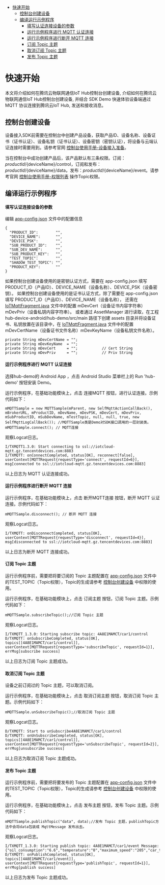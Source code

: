 * [快速开始](#快速开始)
  *  [控制台创建设备](#控制台创建设备)
  *  [编译运行示例程序](#编译运行示例程序)
     *  [填写认证连接设备的参数](#填写认证连接设备的参数)
     *  [运行示例程序进行 MQTT 认证连接](#运行示例程序进行-MQTT-认证连接)
     *  [运行示例程序进行断开 MQTT 连接](#运行示例程序进行断开-MQTT-连接)
     *  [订阅 Topic 主题](#订阅-Topic-主题)
     *  [取消订阅 Topic 主题](#取消订阅-Topic-主题)
     *  [发布 Topic 主题](#发布-Topic-主题)

# 快速开始
本文将介绍如何在腾讯云物联网通信IoT Hub控制台创建设备, 介绍如何在腾讯云物联网通信IoT Hub控制台创建设备, 并结合 SDK Demo 快速体验设备端通过 MQTT 协议连接到腾讯云IoT Hub, 发送和接收消息。

## 控制台创建设备

设备接入SDK前需要在控制台中创建产品设备，获取产品ID、设备名称、设备证书（证书认证）、设备私钥（证书认证）、设备密钥（密钥认证），将设备与云端认证连接时需要用到。请参考官网 [控制台使用手册-设备接入准备](https://cloud.tencent.com/document/product/634/14442)。

当在控制台中成功创建产品后，该产品默认有三条权限。订阅：${productId}/${deviceName}/control，订阅和发布：${productId}/${deviceName}/data，发布：${productId}/${deviceName}/event。请参考官网 [控制台使用手册-权限列表](https://cloud.tencent.com/document/product/634/14444) 操作Topic权限。

## 编译运行示例程序

#### 填写认证连接设备的参数
编辑 [app-config.json](https://github.com/tencentyun/iot-device-java/blob/master/hub-device-android/app-config.json) 文件中的配置信息
```
{
  "PRODUCT_ID":        "",
  "DEVICE_NAME":       "",
  "DEVICE_PSK":        "",
  "SUB_PRODUCT_ID":    "",
  "SUB_DEV_NAME":      "",
  "SUB_PRODUCT_KEY":   "",
  "TEST_TOPIC":        "",
  "SHADOW_TEST_TOPIC": "",
  "PRODUCT_KEY":       ""
}
```
如果控制台创建设备使用的是密钥认证方式，需要在 app-config.json 填写 PRODUCT_ID（产品ID）、DEVICE_NAME（设备名称）、DEVICE_PSK（设备密钥）。
如果控制台创建设备使用的是证书认证方式，除了需要在 app-config.json 填写 PRODUCT_ID（产品ID）、DEVICE_NAME（设备名称），
还需在 [IoTMqttFragment.java](https://github.com/tencentyun/iot-device-java/blob/master/hub-device-android/hub-demo/src/main/java/com/tencent/iot/hub/device/android/app/IoTMqttFragment.java) 文件中的配置 mDevCert（设备证书内容字符串）mDevPriv（设备私钥内容字符串）。
或者通过 AssetManager 进行读取，在工程 hub-device-android/hub-demo/src/main 路径下创建 assets 目录并将设备证书、私钥放置在该目录中，在 [IoTMqttFragment.java](https://github.com/tencentyun/iot-device-java/blob/master/hub-device-android/hub-demo/src/main/java/com/tencent/iot/hub/device/android/app/IoTMqttFragment.java) 文件中的配置 mDevCertName（设备证书文件名称）mDevKeyName（设备私钥文件名称）。
```
private String mDevCertName = "";
private String mDevKeyName  = "";
private String mDevCert     = "";           // Cert String
private String mDevPriv     = "";           // Priv String
```

#### 运行示例程序进行 MQTT 认证连接
选择hub-demo的 Android App ，点击 Android Studio 菜单栏上的 Run 'hub-demo' 按钮安装 Demo。

运行示例程序，在基础功能模块上，点击 连接MQTT 按钮，进行认证连接。示例代码如下：
```
mMQTTSample = new MQTTSample(mParent, new SelfMqttActionCallBack(), mBrokerURL, mProductID, mDevName, mDevPSK, mDevCert, mDevPriv, mSubProductID, mSubDevName, mTestTopic, null, null, true, new SelfMqttLogCallBack()); //MQTTSample类是Demo对SDK接口调用的一层封装类。
mMQTTSample.connect(); // MQTT连接
```

观察Logcat日志。
```
I/TXMQTT1.3.0: Start connecting to ssl://iotcloud-mqtt.gz.tencentdevices.com:8883
I/TXMQTT: onConnectCompleted, status[OK], reconnect[false], userContext[MQTTRequest{requestType='connect', requestId=6}], msg[connected to ssl://iotcloud-mqtt.gz.tencentdevices.com:8883]
```

以上日志为 MQTT 认证连接成功。

#### 运行示例程序进行断开 MQTT 连接

运行示例程序，在基础功能模块上，点击 断开MQTT连接 按钮，断开 MQTT 认证连接。示例代码如下：
```
mMQTTSample.disconnect(); // 断开 MQTT 连接
```

观察Logcat日志。
```
I/TXMQTT: onDisconnectCompleted, status[OK], userContext[MQTTRequest{requestType='disconnect', requestId=4}], msg[disconnected to ssl://iotcloud-mqtt.gz.tencentdevices.com:8883]
```
以上日志为断开 MQTT 连接成功。

#### 订阅 Topic 主题
运行示例程序前，需要把将要订阅的 Topic 主题配置在 [app-config.json](https://github.com/tencentyun/iot-device-java/blob/master/hub-device-android/app-config.json) 文件中的TEST_TOPIC（Topic权限），Topic的生成请参考 [控制台创建设备](#控制台创建设备) 中权限的使用。

运行示例程序，在基础功能模块上，点击 订阅主题 按钮，订阅 Topic 主题。示例代码如下：
```
mMQTTSample.subscribeTopic();//订阅 Topic 主题
```

观察Logcat日志。
```
I/TXMQTT_1.3.0: Starting subscribe topic: 4A8E1MAMCT/car1/control
D/TXMQTT: onSubscribeCompleted, status[OK], topics[[4A8E1MAMCT/car1/control]], userContext[MQTTRequest{requestType='subscribeTopic', requestId=1}], errMsg[subscribe success]
```
以上日志为订阅 Topic 主题成功。

#### 取消订阅 Topic 主题
设备之前订阅过的 Topic 主题，可以取消订阅。

运行示例程序，在基础功能模块上，点击 取消订阅主题 按钮，取消订阅 Topic 主题。示例代码如下：
```
mMQTTSample.unSubscribeTopic();//取消订阅 Topic 主题
```

观察Logcat日志。
```
D/TXMQTT: Start to unSubscribe4A8E1MAMCT/car1/control
D/TXMQTT: onUnSubscribeCompleted, status[OK], topics[[4A8E1MAMCT/car1/control]], userContext[MQTTRequest{requestType='unSubscribeTopic', requestId=2}], errMsg[unsubscribe success]
```
以上日志为取消订阅 Topic 主题成功。

#### 发布 Topic 主题
运行示例程序前，需要把将要发布的 Topic 主题配置在 [app-config.json](https://github.com/tencentyun/iot-device-java/blob/master/hub-device-android/app-config.json) 文件中的TEST_TOPIC（Topic权限），Topic的生成请参考 [控制台创建设备](#控制台创建设备) 中权限的使用。

运行示例程序，在基础功能模块上，点击 发布主题 按钮，发布 Topic 主题。示例代码如下：
```
mMQTTSample.publishTopic("data", data);//发布 Topic 主题，publishTopic方法中会将data包装成 MqttMessage 发布出去。
```

观察Logcat日志。
```
I/TXMQTT_1.3.0: Starting publish topic: 4A8E1MAMCT/car1/event Message: {"oil_consumption":"6.6","temperature":"0","maximum_speed":"205","car_type":"suv"}
D/TXMQTT: onPublishCompleted, status[OK], topics[[4A8E1MAMCT/car1/event]],  userContext[MQTTRequest{requestType='publishTopic', requestId=1}], errMsg[publish success]
```
以上日志为发布 Topic 主题成功。
